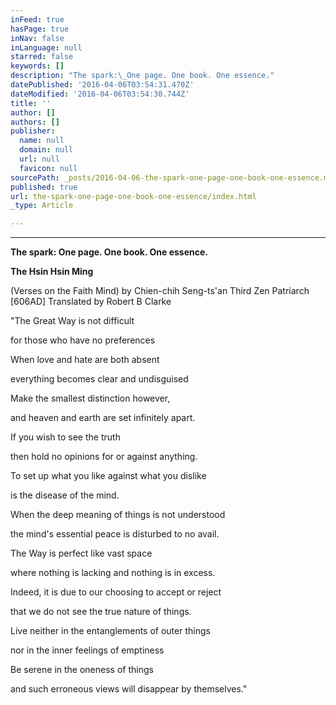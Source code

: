 ```yaml
---
inFeed: true
hasPage: true
inNav: false
inLanguage: null
starred: false
keywords: []
description: "The spark:\_One page. One book. One essence."
datePublished: '2016-04-06T03:54:31.470Z'
dateModified: '2016-04-06T03:54:30.744Z'
title: ''
author: []
authors: []
publisher:
  name: null
  domain: null
  url: null
  favicon: null
sourcePath: _posts/2016-04-06-the-spark-one-page-one-book-one-essence.md
published: true
url: the-spark-one-page-one-book-one-essence/index.html
_type: Article

---
```

****

**The spark: One page. One book. One essence.**

**The Hsin Hsin Ming**

(Verses
on the Faith Mind) by Chien-chih Seng-ts'an Third Zen Patriarch \[606AD\] Translated
by Robert B Clarke

"The Great Way is not difficult

for those who have no preferences

When love and hate are both absent

everything becomes clear and undisguised

Make the smallest distinction however,

and heaven and earth are set infinitely
apart.

If you wish to see the truth

then hold no opinions for or against
anything.

To set up what you like against what you
dislike

is the disease of the mind.

When the deep meaning of things is not
understood

the mind's essential peace is disturbed
to no avail.

The Way is perfect like vast space

where nothing is lacking and nothing is
in excess.

Indeed, it is due to our choosing to
accept or reject

that we do not see the true nature of
things.

Live neither in the entanglements of
outer things

nor in the inner feelings of emptiness

Be serene in the oneness of things

and
such erroneous views will disappear by themselves."